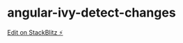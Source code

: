 # angular-ivy-detect-changes

[Edit on StackBlitz ⚡️](https://stackblitz.com/edit/angular-ivy-detect-changes)